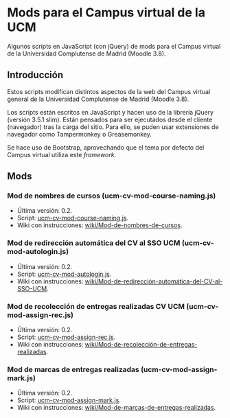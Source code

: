 # Mods para el Campus virtual de la UCM

Algunos scripts en JavaScript (con jQuery) de mods para el Campus virtual de la Universidad Complutense de Madrid (Moodle 3.8).

## Introducción

Estos scripts modifican distintos aspectos de la web del Campus virtual general de la Universidad Complutense de Madrid (Moodle 3.8).

Los scripts están escritos en JavaScript y hacen uso de la librería jQuery (versión 3.5.1 slim). Están pensados para ser ejecutados desde el cliente (navegador) tras la carga del sitio. Para ello, se puden usar extensiones de navegador como Tampermonkey o Greasemonkey.

Se hace uso de Bootstrap, aprovechando que el tema por defecto del Campus virtual utiliza este _framework_.

## Mods

### Mod de nombres de cursos (ucm-cv-mod-course-naming.js)

- Última versión: 0.2.
- Script: [ucm-cv-mod-course-naming.js](https://github.com/juancrrn/ucm-cv-mods/blob/for-moodle-3.8/ucm-cv-mod-course-naming.js).
- Wiki con instrucciones: [wiki/Mod-de-nombres-de-cursos](https://github.com/juancrrn/ucm-cv-mods/wiki/Mod-de-nombres-de-cursos).

### Mod de redirección automática del CV al SSO UCM (ucm-cv-mod-autologin.js)

- Última versión: 0.2.
- Script: [ucm-cv-mod-autologin.js](https://github.com/juancrrn/ucm-cv-mods/blob/for-moodle-3.8/ucm-cv-mod-autologin.js).
- Wiki con instrucciones: [wiki/Mod-de-redirección-automática-del-CV-al-SSO-UCM](https://github.com/juancrrn/ucm-cv-mods/wiki/Mod-de-redirecci%C3%B3n-autom%C3%A1tica-del-CV-al-SSO-UCM).

### Mod de recolección de entregas realizadas CV UCM (ucm-cv-mod-assign-rec.js)

- Última versión: 0.2.
- Script: [ucm-cv-mod-assign-rec.js](https://github.com/juancrrn/ucm-cv-mods/blob/for-moodle-3.8/ucm-cv-mod-assign-rec.js).
- Wiki con instrucciones: [wiki/Mod-de-recolección-de-entregas-realizadas](https://github.com/juancrrn/ucm-cv-mods/wiki/Mod-de-recolecci%C3%B3n-de-entregas-realizadas).

### Mod de marcas de entregas realizadas (ucm-cv-mod-assign-mark.js)

- Última versión: 0.2.
- Script: [ucm-cv-mod-assign-mark.js](https://github.com/juancrrn/ucm-cv-mods/blob/for-moodle-3.8/ucm-cv-mod-assign-mark.js).
- Wiki con instrucciones: [wiki/Mod-de-marcas-de-entregas-realizadas](https://github.com/juancrrn/ucm-cv-mods/wiki/Mod-de-marcas-de-entregas-realizadas).

